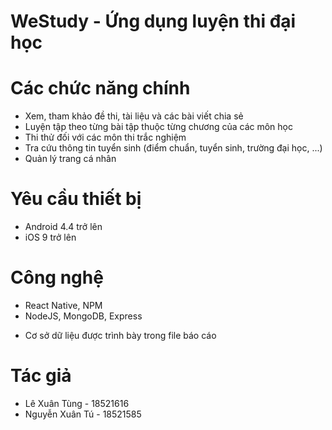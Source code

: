 # WeStudy - Ứng dụng luyện thi đại học
# Các chức năng chính
+ Xem, tham khảo đề thi, tài liệu và các bài viết chia sẻ
+ Luyện tập theo từng bài tập thuộc từng chương của các môn học
+ Thi thử đối với các môn thi trắc nghiệm
+ Tra cứu thông tin tuyển sinh (điểm chuẩn, tuyển sinh, trường đại học, ...)
+ Quản lý trang cá nhân
# Yêu cầu thiết bị
+ Android 4.4 trở lên
+ iOS 9 trở lên
# Công nghệ
+ React Native, NPM
+ NodeJS, MongoDB, Express
- Cơ sở dữ liệu được trình bày trong file báo cáo
# Tác giả
+ Lê Xuân Tùng - 18521616
+ Nguyễn Xuân Tú - 18521585
